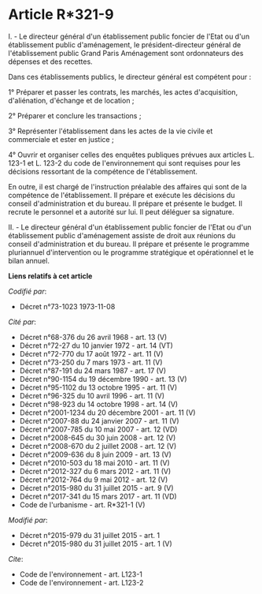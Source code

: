 # Article R*321-9

I. - Le directeur général d'un établissement public foncier de l'Etat ou d'un établissement public d'aménagement, le
président-directeur général de l'établissement public Grand Paris Aménagement sont ordonnateurs des dépenses et des recettes.

Dans ces établissements publics, le directeur général est compétent pour :

1° Préparer et passer les contrats, les marchés, les actes d'acquisition, d'aliénation, d'échange et de location ;

2° Préparer et conclure les transactions ;

3° Représenter l'établissement dans les actes de la vie civile et commerciale et ester en justice ;

4° Ouvrir et organiser celles des enquêtes publiques prévues aux articles L. 123-1 et L. 123-2 du code de l'environnement qui
sont requises pour les décisions ressortant de la compétence de l'établissement.

En outre, il est chargé de l'instruction préalable des affaires qui sont de la compétence de l'établissement. Il prépare et
exécute les décisions du conseil d'administration et du bureau. Il prépare et présente le budget. Il recrute le personnel et
a autorité sur lui. Il peut déléguer sa signature.

II. - Le directeur général d'un établissement public foncier de l'Etat ou d'un établissement public d'aménagement assiste de
droit aux réunions du conseil d'administration et du bureau. Il prépare et présente le programme pluriannuel d'intervention
ou le programme stratégique et opérationnel et le bilan annuel.

**Liens relatifs à cet article**

_Codifié par_:

  - Décret n°73-1023 1973-11-08

_Cité par_:

  - Décret n°68-376 du 26 avril 1968 - art. 13 (V)
  - Décret n°72-27 du 10 janvier 1972 - art. 14 (VT)
  - Décret n°72-770 du 17 août 1972 - art. 11 (V)
  - Décret n°73-250 du 7 mars 1973 - art. 11 (V)
  - Décret n°87-191 du 24 mars 1987 - art. 17 (V)
  - Décret n°90-1154 du 19 décembre 1990 - art. 13 (V)
  - Décret n°95-1102 du 13 octobre 1995 - art. 11 (V)
  - Décret n°96-325 du 10 avril 1996 - art. 11 (V)
  - Décret n°98-923 du 14 octobre 1998 - art. 14 (V)
  - Décret n°2001-1234 du 20 décembre 2001 - art. 11 (V)
  - Décret n°2007-88 du 24 janvier 2007 - art. 11 (V)
  - Décret n°2007-785 du 10 mai 2007 - art. 12 (VD)
  - Décret n°2008-645 du 30 juin 2008 - art. 12 (V)
  - Décret n°2008-670 du 2 juillet 2008 - art. 12 (V)
  - Décret n°2009-636 du 8 juin 2009 - art. 13 (V)
  - Décret n°2010-503 du 18 mai 2010 - art. 11 (V)
  - Décret n°2012-327  du 6 mars 2012 - art. 11 (V)
  - Décret n°2012-764 du 9 mai 2012 - art. 12 (V)
  - Décret n°2015-980 du 31 juillet 2015 - art. 9 (V)
  - Décret n°2017-341 du 15 mars 2017 - art. 11 (VD)
  - Code de l'urbanisme - art. R*321-1 (V)

_Modifié par_:

  - Décret n°2015-979 du 31 juillet 2015 - art. 1
  - Décret n°2015-980 du 31 juillet 2015 - art. 1 (V)

_Cite_:

  - Code de l'environnement - art. L123-1
  - Code de l'environnement - art. L123-2
